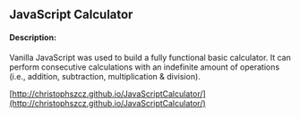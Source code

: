 ## JavaScript Calculator

#### Description: 

Vanilla JavaScript was used to build a fully functional basic calculator. It can perform consecutive calculations with an indefinite amount of operations (i.e., addition, subtraction, multiplication & division).

[http://christophszcz.github.io/JavaScriptCalculator/](http://christophszcz.github.io/JavaScriptCalculator/) 
